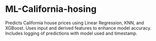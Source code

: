 # ML-California-hosing
Predicts California house prices using Linear Regression, KNN, and XGBoost. Uses input and derived features to enhance model accuracy. Includes logging of predictions with model used and timestamp.
